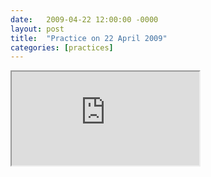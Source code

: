 ```yaml
---
date:   2009-04-22 12:00:00 -0000
layout: post
title:  "Practice on 22 April 2009"
categories: [practices]
---
```

<iframe src="https://www.youtube.com/embed/JYdFi2zopzA?rel=0" allowfullscreen="allowfullscreen"></iframe>
